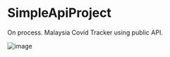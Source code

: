 # SimpleApiProject

On process.
Malaysia Covid Tracker using public API.

![image](https://user-images.githubusercontent.com/57778635/118096739-57bff980-b404-11eb-8973-d3cdfdb4b821.png)
